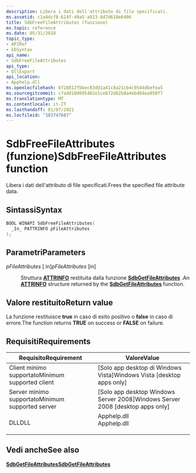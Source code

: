 ```yaml
---
description: Libera i dati dell'attributo di file specificati.
ms.assetid: c1a4dcf8-614f-49a5-a923-8d7d610e6406
title: SdbFreeFileAttributes (funzione)
ms.topic: reference
ms.date: 05/31/2018
topic_type:
- APIRef
- kbSyntax
api_name:
- SdbFreeFileAttributes
api_type:
- DllExport
api_location:
- Apphelp.dll
ms.openlocfilehash: 6f28812fbbec83dd1a41c8a21cb4c9544dbefea5
ms.sourcegitcommit: c7add10d695482e1ceb72d62b8a4ebd84ea050f7
ms.translationtype: MT
ms.contentlocale: it-IT
ms.lasthandoff: 01/07/2021
ms.locfileid: "103747687"
---
```

# <a name="sdbfreefileattributes-function"></a><span data-ttu-id="42ccb-103">SdbFreeFileAttributes (funzione)</span><span class="sxs-lookup"><span data-stu-id="42ccb-103">SdbFreeFileAttributes function</span></span>

<span data-ttu-id="42ccb-104">Libera i dati dell'attributo di file specificati.</span><span class="sxs-lookup"><span data-stu-id="42ccb-104">Frees the specified file attribute data.</span></span>

## <a name="syntax"></a><span data-ttu-id="42ccb-105">Sintassi</span><span class="sxs-lookup"><span data-stu-id="42ccb-105">Syntax</span></span>


```C++
BOOL WINAPI SdbFreeFileAttributes(
  _In_ PATTRINFO pFileAttributes
);
```



## <a name="parameters"></a><span data-ttu-id="42ccb-106">Parametri</span><span class="sxs-lookup"><span data-stu-id="42ccb-106">Parameters</span></span>

<dl> <dt>

<span data-ttu-id="42ccb-107">*pFileAttributes* \[ in\]</span><span class="sxs-lookup"><span data-stu-id="42ccb-107">*pFileAttributes* \[in\]</span></span>
</dt> <dd>

<span data-ttu-id="42ccb-108">Struttura [**ATTRINFO**](attrinfo.md) restituita dalla funzione [**SdbGetFileAttributes**](sdbgetfileattributes.md) .</span><span class="sxs-lookup"><span data-stu-id="42ccb-108">An [**ATTRINFO**](attrinfo.md) structure returned by the [**SdbGetFileAttributes**](sdbgetfileattributes.md) function.</span></span>

</dd> </dl>

## <a name="return-value"></a><span data-ttu-id="42ccb-109">Valore restituito</span><span class="sxs-lookup"><span data-stu-id="42ccb-109">Return value</span></span>

<span data-ttu-id="42ccb-110">La funzione restituisce **true** in caso di esito positivo o **false** in caso di errore.</span><span class="sxs-lookup"><span data-stu-id="42ccb-110">The function returns **TRUE** on success or **FALSE** on failure.</span></span>

## <a name="requirements"></a><span data-ttu-id="42ccb-111">Requisiti</span><span class="sxs-lookup"><span data-stu-id="42ccb-111">Requirements</span></span>



| <span data-ttu-id="42ccb-112">Requisito</span><span class="sxs-lookup"><span data-stu-id="42ccb-112">Requirement</span></span> | <span data-ttu-id="42ccb-113">Valore</span><span class="sxs-lookup"><span data-stu-id="42ccb-113">Value</span></span> |
|-------------------------------------|----------------------------------------------------------------------------------------|
| <span data-ttu-id="42ccb-114">Client minimo supportato</span><span class="sxs-lookup"><span data-stu-id="42ccb-114">Minimum supported client</span></span><br/> | <span data-ttu-id="42ccb-115">\[Solo app desktop di Windows Vista\]</span><span class="sxs-lookup"><span data-stu-id="42ccb-115">Windows Vista \[desktop apps only\]</span></span><br/>                                         |
| <span data-ttu-id="42ccb-116">Server minimo supportato</span><span class="sxs-lookup"><span data-stu-id="42ccb-116">Minimum supported server</span></span><br/> | <span data-ttu-id="42ccb-117">\[Solo app desktop Windows Server 2008\]</span><span class="sxs-lookup"><span data-stu-id="42ccb-117">Windows Server 2008 \[desktop apps only\]</span></span><br/>                                   |
| <span data-ttu-id="42ccb-118">DLL</span><span class="sxs-lookup"><span data-stu-id="42ccb-118">DLL</span></span><br/>                      | <dl> <span data-ttu-id="42ccb-119"><dt>Apphelp.dll</dt></span><span class="sxs-lookup"><span data-stu-id="42ccb-119"><dt>Apphelp.dll</dt></span></span> </dl> |



## <a name="see-also"></a><span data-ttu-id="42ccb-120">Vedi anche</span><span class="sxs-lookup"><span data-stu-id="42ccb-120">See also</span></span>

<dl> <dt>

[<span data-ttu-id="42ccb-121">**SdbGetFileAttributes**</span><span class="sxs-lookup"><span data-stu-id="42ccb-121">**SdbGetFileAttributes**</span></span>](sdbgetfileattributes.md)
</dt> </dl>

 

 




